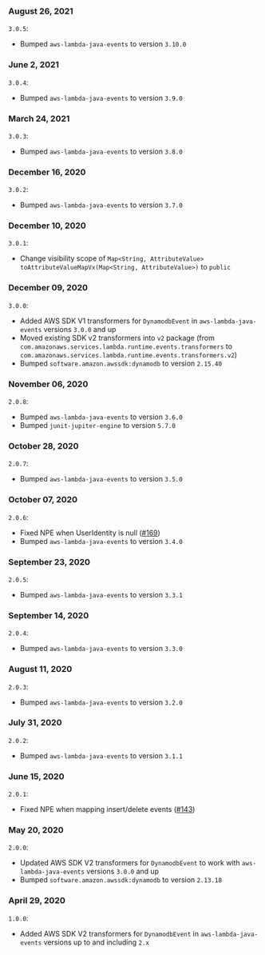 ### August 26, 2021
`3.0.5`:
- Bumped `aws-lambda-java-events` to version `3.10.0`

### June 2, 2021
`3.0.4`:
- Bumped `aws-lambda-java-events` to version `3.9.0`

### March 24, 2021
`3.0.3`:
- Bumped `aws-lambda-java-events` to version `3.8.0`

### December 16, 2020
`3.0.2`:
- Bumped `aws-lambda-java-events` to version `3.7.0`

### December 10, 2020
`3.0.1`:
- Change visibility scope of `Map<String, AttributeValue> toAttributeValueMapVx(Map<String, AttributeValue>)` to `public`

### December 09, 2020
`3.0.0`:
- Added AWS SDK V1 transformers for `DynamodbEvent` in `aws-lambda-java-events` versions `3.0.0` and up
- Moved existing SDK v2 transformers into `v2` package (from `com.amazonaws.services.lambda.runtime.events.transformers` to `com.amazonaws.services.lambda.runtime.events.transformers.v2`)
- Bumped `software.amazon.awssdk:dynamodb` to version `2.15.40`

### November 06, 2020
`2.0.8`:
- Bumped `aws-lambda-java-events` to version `3.6.0`
- Bumped `junit-jupiter-engine` to version `5.7.0`

### October 28, 2020
`2.0.7`:
- Bumped `aws-lambda-java-events` to version `3.5.0`

### October 07, 2020
`2.0.6`:
- Fixed NPE when UserIdentity is null ([#169](https://github.com/aws/aws-lambda-java-libs/pull/169))
- Bumped `aws-lambda-java-events` to version `3.4.0`

### September 23, 2020
`2.0.5`:
- Bumped `aws-lambda-java-events` to version `3.3.1`

### September 14, 2020
`2.0.4`:
- Bumped `aws-lambda-java-events` to version `3.3.0`

### August 11, 2020
`2.0.3`:
- Bumped `aws-lambda-java-events` to version `3.2.0`

### July 31, 2020
`2.0.2`:
- Bumped `aws-lambda-java-events` to version `3.1.1`

### June 15, 2020
`2.0.1`:
- Fixed NPE when mapping insert/delete events ([#143](https://github.com/aws/aws-lambda-java-libs/pull/143))

### May 20, 2020
`2.0.0`:
- Updated AWS SDK V2 transformers for `DynamodbEvent` to work with `aws-lambda-java-events` versions `3.0.0` and up
- Bumped `software.amazon.awssdk:dynamodb` to version `2.13.18`

### April 29, 2020
`1.0.0`:
- Added AWS SDK V2 transformers for `DynamodbEvent` in `aws-lambda-java-events` versions up to and including `2.x`
